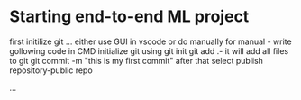 # Starting end-to-end ML project
first initilize git
...
either use GUI in vscode or  do manually
for manual - write gollowing code in CMD 
initialize git using git init
git add .- it will add all files to git
git commit -m "this is my first commit"
after that select publish repository-public repo

...
